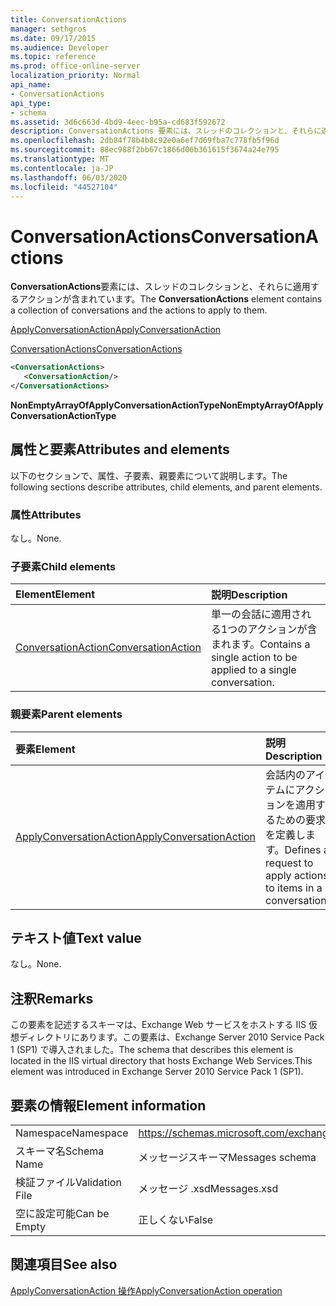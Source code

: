 ```yaml
---
title: ConversationActions
manager: sethgros
ms.date: 09/17/2015
ms.audience: Developer
ms.topic: reference
ms.prod: office-online-server
localization_priority: Normal
api_name:
- ConversationActions
api_type:
- schema
ms.assetid: 3d6c663d-4bd9-4eec-b95a-cd683f592672
description: ConversationActions 要素には、スレッドのコレクションと、それらに適用するアクションが含まれています。
ms.openlocfilehash: 2db84f78b4b8c92e0a6ef7d69fba7c778fb5f96d
ms.sourcegitcommit: 88ec988f2bb67c1866d06b361615f3674a24e795
ms.translationtype: MT
ms.contentlocale: ja-JP
ms.lasthandoff: 06/03/2020
ms.locfileid: "44527104"
---
```

# <a name="conversationactions"></a><span data-ttu-id="683a7-103">ConversationActions</span><span class="sxs-lookup"><span data-stu-id="683a7-103">ConversationActions</span></span>

<span data-ttu-id="683a7-104">**ConversationActions**要素には、スレッドのコレクションと、それらに適用するアクションが含まれています。</span><span class="sxs-lookup"><span data-stu-id="683a7-104">The **ConversationActions** element contains a collection of conversations and the actions to apply to them.</span></span> 
  
[<span data-ttu-id="683a7-105">ApplyConversationAction</span><span class="sxs-lookup"><span data-stu-id="683a7-105">ApplyConversationAction</span></span>](applyconversationaction.md)
  
[<span data-ttu-id="683a7-106">ConversationActions</span><span class="sxs-lookup"><span data-stu-id="683a7-106">ConversationActions</span></span>](conversationactions.md)
  
```XML
<ConversationActions>
   <ConversationAction/>
</ConversationActions>
```

 <span data-ttu-id="683a7-107">**NonEmptyArrayOfApplyConversationActionType**</span><span class="sxs-lookup"><span data-stu-id="683a7-107">**NonEmptyArrayOfApplyConversationActionType**</span></span>
## <a name="attributes-and-elements"></a><span data-ttu-id="683a7-108">属性と要素</span><span class="sxs-lookup"><span data-stu-id="683a7-108">Attributes and elements</span></span>

<span data-ttu-id="683a7-109">以下のセクションで、属性、子要素、親要素について説明します。</span><span class="sxs-lookup"><span data-stu-id="683a7-109">The following sections describe attributes, child elements, and parent elements.</span></span>
  
### <a name="attributes"></a><span data-ttu-id="683a7-110">属性</span><span class="sxs-lookup"><span data-stu-id="683a7-110">Attributes</span></span>

<span data-ttu-id="683a7-111">なし。</span><span class="sxs-lookup"><span data-stu-id="683a7-111">None.</span></span>
  
### <a name="child-elements"></a><span data-ttu-id="683a7-112">子要素</span><span class="sxs-lookup"><span data-stu-id="683a7-112">Child elements</span></span>

|<span data-ttu-id="683a7-113">**Element**</span><span class="sxs-lookup"><span data-stu-id="683a7-113">**Element**</span></span>|<span data-ttu-id="683a7-114">**説明**</span><span class="sxs-lookup"><span data-stu-id="683a7-114">**Description**</span></span>|
|:-----|:-----|
|[<span data-ttu-id="683a7-115">ConversationAction</span><span class="sxs-lookup"><span data-stu-id="683a7-115">ConversationAction</span></span>](conversationaction.md) <br/> |<span data-ttu-id="683a7-116">単一の会話に適用される1つのアクションが含まれます。</span><span class="sxs-lookup"><span data-stu-id="683a7-116">Contains a single action to be applied to a single conversation.</span></span>  <br/> |
   
### <a name="parent-elements"></a><span data-ttu-id="683a7-117">親要素</span><span class="sxs-lookup"><span data-stu-id="683a7-117">Parent elements</span></span>

|<span data-ttu-id="683a7-118">**要素**</span><span class="sxs-lookup"><span data-stu-id="683a7-118">**Element**</span></span>|<span data-ttu-id="683a7-119">**説明**</span><span class="sxs-lookup"><span data-stu-id="683a7-119">**Description**</span></span>|
|:-----|:-----|
|[<span data-ttu-id="683a7-120">ApplyConversationAction</span><span class="sxs-lookup"><span data-stu-id="683a7-120">ApplyConversationAction</span></span>](applyconversationaction.md) <br/> |<span data-ttu-id="683a7-121">会話内のアイテムにアクションを適用するための要求を定義します。</span><span class="sxs-lookup"><span data-stu-id="683a7-121">Defines a request to apply actions to items in a conversation.</span></span>  <br/> |
   
## <a name="text-value"></a><span data-ttu-id="683a7-122">テキスト値</span><span class="sxs-lookup"><span data-stu-id="683a7-122">Text value</span></span>

<span data-ttu-id="683a7-123">なし。</span><span class="sxs-lookup"><span data-stu-id="683a7-123">None.</span></span>
  
## <a name="remarks"></a><span data-ttu-id="683a7-124">注釈</span><span class="sxs-lookup"><span data-stu-id="683a7-124">Remarks</span></span>

<span data-ttu-id="683a7-125">この要素を記述するスキーマは、Exchange Web サービスをホストする IIS 仮想ディレクトリにあります。この要素は、Exchange Server 2010 Service Pack 1 (SP1) で導入されました。</span><span class="sxs-lookup"><span data-stu-id="683a7-125">The schema that describes this element is located in the IIS virtual directory that hosts Exchange Web Services.This element was introduced in Exchange Server 2010 Service Pack 1 (SP1).</span></span>
  
## <a name="element-information"></a><span data-ttu-id="683a7-126">要素の情報</span><span class="sxs-lookup"><span data-stu-id="683a7-126">Element information</span></span>

|||
|:-----|:-----|
|<span data-ttu-id="683a7-127">Namespace</span><span class="sxs-lookup"><span data-stu-id="683a7-127">Namespace</span></span>  <br/> |https://schemas.microsoft.com/exchange/services/2006/messages  <br/> |
|<span data-ttu-id="683a7-128">スキーマ名</span><span class="sxs-lookup"><span data-stu-id="683a7-128">Schema Name</span></span>  <br/> |<span data-ttu-id="683a7-129">メッセージスキーマ</span><span class="sxs-lookup"><span data-stu-id="683a7-129">Messages schema</span></span>  <br/> |
|<span data-ttu-id="683a7-130">検証ファイル</span><span class="sxs-lookup"><span data-stu-id="683a7-130">Validation File</span></span>  <br/> |<span data-ttu-id="683a7-131">メッセージ .xsd</span><span class="sxs-lookup"><span data-stu-id="683a7-131">Messages.xsd</span></span>  <br/> |
|<span data-ttu-id="683a7-132">空に設定可能</span><span class="sxs-lookup"><span data-stu-id="683a7-132">Can be Empty</span></span>  <br/> |<span data-ttu-id="683a7-133">正しくない</span><span class="sxs-lookup"><span data-stu-id="683a7-133">False</span></span>  <br/> |
   
## <a name="see-also"></a><span data-ttu-id="683a7-134">関連項目</span><span class="sxs-lookup"><span data-stu-id="683a7-134">See also</span></span>



[<span data-ttu-id="683a7-135">ApplyConversationAction 操作</span><span class="sxs-lookup"><span data-stu-id="683a7-135">ApplyConversationAction operation</span></span>](applyconversationaction-operation.md)

